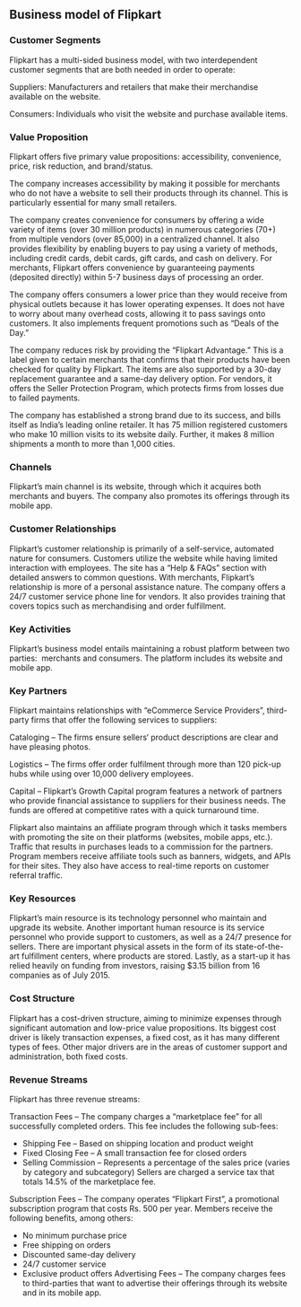 Business model of Flipkart
--------------------------

 ### Customer Segments

 Flipkart has a multi-sided business model, with two interdependent customer segments that are both needed in order to operate:

 Suppliers: Manufacturers and retailers that make their merchandise available on the website.

 Consumers: Individuals who visit the website and purchase available items.

 ### Value Proposition

 Flipkart offers five primary value propositions: accessibility, convenience, price, risk reduction, and brand/status.

 The company increases accessibility by making it possible for merchants who do not have a website to sell their products through its channel. This is particularly essential for many small retailers.

 The company creates convenience for consumers by offering a wide variety of items (over 30 million products) in numerous categories (70+) from multiple vendors (over 85,000) in a centralized channel. It also provides flexibility by enabling buyers to pay using a variety of methods, including credit cards, debit cards, gift cards, and cash on delivery. For merchants, Flipkart offers convenience by guaranteeing payments (deposited directly) within 5-7 business days of processing an order.

 The company offers consumers a lower price than they would receive from physical outlets because it has lower operating expenses. It does not have to worry about many overhead costs, allowing it to pass savings onto customers. It also implements frequent promotions such as “Deals of the Day.”

 The company reduces risk by providing the “Flipkart Advantage.” This is a label given to certain merchants that confirms that their products have been checked for quality by Flipkart. The items are also supported by a 30-day replacement guarantee and a same-day delivery option. For vendors, it offers the Seller Protection Program, which protects firms from losses due to failed payments.

 The company has established a strong brand due to its success, and bills itself as India’s leading online retailer. It has 75 million registered customers who make 10 million visits to its website daily. Further, it makes 8 million shipments a month to more than 1,000 cities.

 ### Channels

 Flipkart’s main channel is its website, through which it acquires both merchants and buyers. The company also promotes its offerings through its mobile app.

 ### Customer Relationships

 Flipkart’s customer relationship is primarily of a self-service, automated nature for consumers. Customers utilize the website while having limited interaction with employees. The site has a “Help & FAQs” section with detailed answers to common questions. With merchants, Flipkart’s relationship is more of a personal assistance nature. The company offers a 24/7 customer service phone line for vendors. It also provides training that covers topics such as merchandising and order fulfillment.

 ### Key Activities

 Flipkart’s business model entails maintaining a robust platform between two parties:  merchants and consumers. The platform includes its website and mobile app.

 ### Key Partners

 Flipkart maintains relationships with “eCommerce Service Providers”, third-party firms that offer the following services to suppliers:

 Cataloging – The firms ensure sellers‘ product descriptions are clear and have pleasing photos.

 Logistics – The firms offer order fulfilment through more than 120 pick-up hubs while using over 10,000 delivery employees.

 Capital – Flipkart’s Growth Capital program features a network of partners who provide financial assistance to suppliers for their business needs. The funds are offered at competitive rates with a quick turnaround time.

 Flipkart also maintains an affiliate program through which it tasks members with promoting the site on their platforms (websites, mobile apps, etc.). Traffic that results in purchases leads to a commission for the partners. Program members receive affiliate tools such as banners, widgets, and APIs for their sites. They also have access to real-time reports on customer referral traffic.

 ### Key Resources

 Flipkart’s main resource is its technology personnel who maintain and upgrade its website. Another important human resource is its service personnel who provide support to customers, as well as a 24/7 presence for sellers. There are important physical assets in the form of its state-of-the-art fulfillment centers, where products are stored. Lastly, as a start-up it has relied heavily on funding from investors, raising $3.15 billion from 16 companies as of July 2015.

 ### Cost Structure

 Flipkart has a cost-driven structure, aiming to minimize expenses through significant automation and low-price value propositions. Its biggest cost driver is likely transaction expenses, a fixed cost, as it has many different types of fees. Other major drivers are in the areas of customer support and administration, both fixed costs.

 ### Revenue Streams

 Flipkart has three revenue streams:

 Transaction Fees – The company charges a “marketplace fee” for all successfully completed orders. This fee includes the following sub-fees:

  * Shipping Fee – Based on shipping location and product weight
 * Fixed Closing Fee – A small transaction fee for closed orders
 * Selling Commission – Represents a percentage of the sales price (varies by category and subcategory)
  Sellers are charged a service tax that totals 14.5% of the marketplace fee.

 Subscription Fees – The company operates “Flipkart First”, a promotional subscription program that costs Rs. 500 per year. Members receive the following benefits, among others:

  * No minimum purchase price
 * Free shipping on orders
 * Discounted same-day delivery
 * 24/7 customer service
 * Exclusive product offers
  Advertising Fees – The company charges fees to third-parties that want to advertise their offerings through its website and in its mobile app.